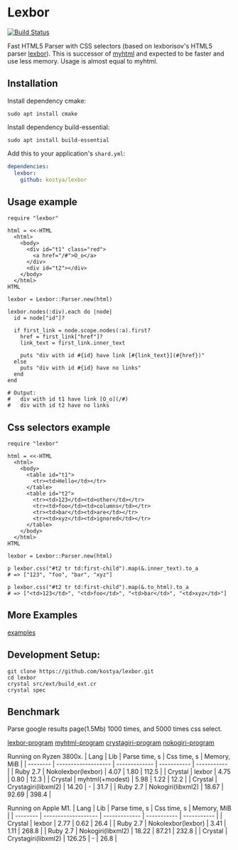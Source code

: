 # Lexbor

[![Build Status](https://github.com/kostya/lexbor/actions/workflows/ci.yml/badge.svg)](https://github.com/kostya/lexbor/actions/workflows/ci.yml?query=branch%3Amaster+event%3Apush)

Fast HTML5 Parser with CSS selectors (based on lexborisov's HTML5 parser [lexbor](https://github.com/lexbor/lexbor)). This is successor of [myhtml](https://github.com/kostya/myhtml) and expected to be faster and use less memory. Usage is almost equal to myhtml.

## Installation

Install dependency cmake:

    sudo apt install cmake

Install dependency build-essential:

    sudo apt install build-essential

Add this to your application's `shard.yml`:

```yaml
dependencies:
  lexbor:
    github: kostya/lexbor
```

## Usage example

```crystal
require "lexbor"

html = <<-HTML
  <html>
    <body>
      <div id="t1" class="red">
        <a href="/#">O_o</a>
      </div>
      <div id="t2"></div>
    </body>
  </html>
HTML

lexbor = Lexbor::Parser.new(html)

lexbor.nodes(:div).each do |node|
  id = node["id"]?

  if first_link = node.scope.nodes(:a).first?
    href = first_link["href"]?
    link_text = first_link.inner_text

    puts "div with id #{id} have link [#{link_text}](#{href})"
  else
    puts "div with id #{id} have no links"
  end
end

# Output:
#   div with id t1 have link [O_o](/#)
#   div with id t2 have no links

```

## Css selectors example

```crystal
require "lexbor"

html = <<-HTML
  <html>
    <body>
      <table id="t1">
        <tr><td>Hello</td></tr>
      </table>
      <table id="t2">
        <tr><td>123</td><td>other</td></tr>
        <tr><td>foo</td><td>columns</td></tr>
        <tr><td>bar</td><td>are</td></tr>
        <tr><td>xyz</td><td>ignored</td></tr>
      </table>
    </body>
  </html>
HTML

lexbor = Lexbor::Parser.new(html)

p lexbor.css("#t2 tr td:first-child").map(&.inner_text).to_a
# => ["123", "foo", "bar", "xyz"]

p lexbor.css("#t2 tr td:first-child").map(&.to_html).to_a
# => ["<td>123</td>", "<td>foo</td>", "<td>bar</td>", "<td>xyz</td>"]
```

## More Examples

[examples](https://github.com/kostya/lexbor/tree/master/examples)

## Development Setup:

```shell
git clone https://github.com/kostya/lexbor.git
cd lexbor
crystal src/ext/build_ext.cr
crystal spec
```

## Benchmark

Parse google results page(1.5Mb) 1000 times, and 5000 times css select.

[lexbor-program](https://github.com/kostya/lexbor/tree/master/bench/test-lexbor.cr)
[myhtml-program](https://github.com/kostya/lexbor/tree/master/bench/test-myhtml.cr)
[crystagiri-program](https://github.com/kostya/lexbor/tree/master/bench/test-libxml.cr)
[nokogiri-program](https://github.com/kostya/lexbor/tree/master/bench/test-libxml.rb)

Running on Ryzen 3800x.
| Lang     | Lib                 | Parse time, s | Css time, s | Memory, MiB |
| -------- | ------------------- | ------------- | ----------- | ----------- |
| Ruby 2.7 | Nokolexbor(lexbor)  | 4.07          | 1.80        | 112.5       |
| Crystal  | lexbor              | 4.75          | 0.80        | 12.3        |
| Crystal  | myhtml(+modest)     | 5.98          | 1.22        | 12.2        |
| Crystal  | Crystagiri(libxml2) | 14.20         | -           | 31.7        |
| Ruby 2.7 | Nokogiri(libxml2)   | 18.67         | 92.69       | 398.4       |

Running on Apple M1.
| Lang     | Lib                 | Parse time, s | Css time, s | Memory, MiB |
| -------- | ------------------- | ------------- | ----------- | ----------- |
| Crystal  | lexbor              | 2.77          | 0.62        | 26.4        |
| Ruby 2.7 | Nokolexbor(lexbor)  | 3.41          | 1.11        | 268.8       |
| Ruby 2.7 | Nokogiri(libxml2)   | 18.22         | 87.21       | 232.8       |
| Crystal  | Crystagiri(libxml2) | 126.25        | -           | 26.8        |
